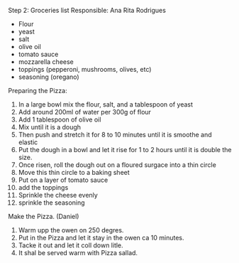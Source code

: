 Step 2: Groceries list
Responsible: Ana Rita Rodrigues

- Flour 
- yeast
- salt
- olive oil
- tomato sauce
- mozzarella cheese 
- toppings (pepperoni, mushrooms, olives, etc)
- seasoning (oregano)

Preparing the Pizza:

1) In a large bowl mix the flour, salt, and a tablespoon of yeast
2) Add around 200ml of water per 300g of flour
3) Add 1 tablespoon of olive oil
4) Mix until it is a dough
5) Then push and stretch it for 8 to 10 minutes until it is smoothe and elastic
6) Put the dough in a bowl and let it rise for 1 to 2 hours until it is double the size.
7) Once risen, roll the dough out on a floured surgace into a thin circle
8) Move this thin circle to a baking sheet
9) Put on a layer of tomato sauce
10) add the toppings
11) Sprinkle the cheese evenly
12) sprinkle the seasoning

Make the Pizza.
(Daniel)

1) Warm upp the owen on 250 degres.
2) Put in the Pizza and let it stay in the owen ca 10 minutes.
3) Tacke it out and let it coll down litle.
4) It shal be served warm with Pizza sallad.

